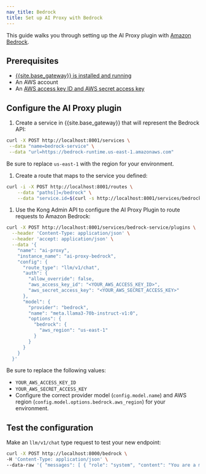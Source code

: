 ```yaml
---
nav_title: Bedrock
title: Set up AI Proxy with Bedrock
---
```


This guide walks you through setting up the AI Proxy plugin with [Amazon Bedrock](https://aws.amazon.com/bedrock/).

## Prerequisites
* [{{site.base_gateway}} is installed and running](/gateway/latest/get-started/)
* An AWS account
* An [AWS access key ID and AWS secret access key](https://docs.aws.amazon.com/IAM/latest/UserGuide/id_credentials_access-keys.html) 

## Configure the AI Proxy plugin

1. Create a service in {{site.base_gateway}} that will represent the Bedrock API:
```sh
curl -X POST http://localhost:8001/services \
 --data "name=bedrock-service" \
 --data "url=https://bedrock-runtime.us-east-1.amazonaws.com"
```
Be sure to replace `us-east-1` with the region for your environment.

1. Create a route that maps to the service you defined:
```sh
curl -i -X POST http://localhost:8001/routes \
    --data "paths[]=/bedrock" \
    --data "service.id=$(curl -s http://localhost:8001/services/bedrock-service | jq -r '.id')"
```

1. Use the Kong Admin API to configure the AI Proxy Plugin to route requests to Amazon Bedrock:
```sh
curl -X POST http://localhost:8001/services/bedrock-service/plugins \
  --header 'Content-Type: application/json' \
  --header 'accept: application/json' \
  --data '{
    "name": "ai-proxy",
    "instance_name": "ai-proxy-bedrock",
    "config": {
      "route_type": "llm/v1/chat",
      "auth": {
        "allow_override": false,
        "aws_access_key_id": "<YOUR_AWS_ACCESS_KEY_ID>",
        "aws_secret_access_key": "<YOUR_AWS_SECRET_ACCESS_KEY>"
      },
      "model": {
        "provider": "bedrock",
        "name": "meta.llama3-70b-instruct-v1:0",
        "options": {
          "bedrock": {
            "aws_region": "us-east-1"
          }
        }
      }
    }
  }'
```

Be sure to replace the following values:
* `YOUR_AWS_ACCESS_KEY_ID`
* `YOUR_AWS_SECRET_ACCESS_KEY`
* Configure the correct provider model (`config.model.name`) and AWS region (`config.model.options.bedrock.aws_region`) for your environment.

## Test the configuration

Make an `llm/v1/chat` type request to test your new endpoint:

```sh
curl -X POST http://localhost:8000/bedrock \
-H 'Content-Type: application/json' \
--data-raw '{ "messages": [ { "role": "system", "content": "You are a mathematician" }, { "role": "user", "content": "What is 1+1?"} ] }'
```